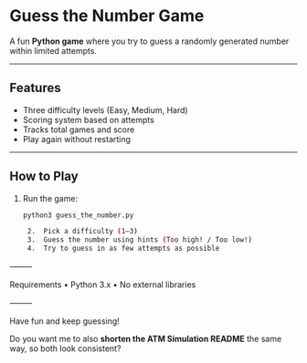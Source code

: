 # Guess the Number Game 

A fun **Python game** where you try to guess a randomly generated number within limited attempts.  

---

## Features
-  Three difficulty levels (Easy, Medium, Hard)  
-  Scoring system based on attempts  
-  Tracks total games and score  
-  Play again without restarting  

---

##  How to Play
1. Run the game:  
   ```bash
   python3 guess_the_number.py

	2.	Pick a difficulty (1–3)
	3.	Guess the number using hints (Too high! / Too low!)
	4.	Try to guess in as few attempts as possible

⸻

 Requirements
	•	Python 3.x
	•	No external libraries

⸻

 Have fun and keep guessing!

Do you want me to also **shorten the ATM Simulation README** the same way, so both look consistent?
